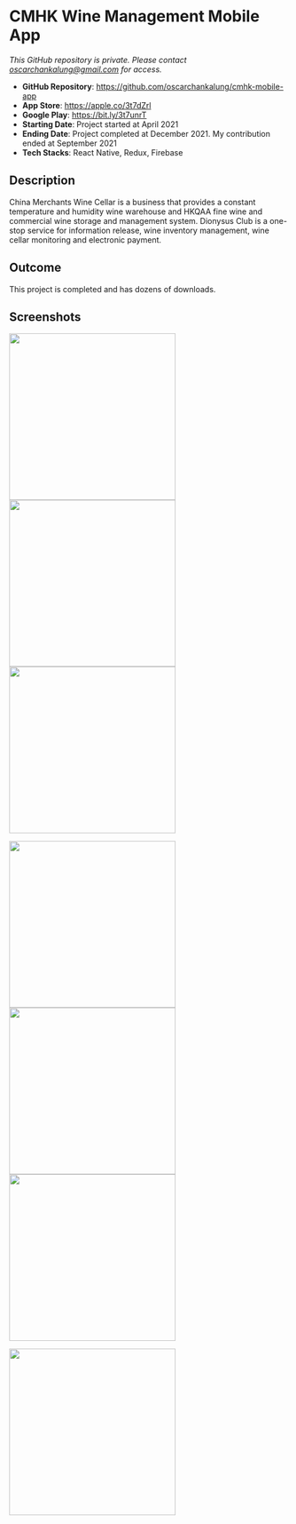 # CMHK Wine Management Mobile App

_This GitHub repository is private. Please contact oscarchankalung@gmail.com for access._

- **GitHub Repository**: https://github.com/oscarchankalung/cmhk-mobile-app
- **App Store**: https://apple.co/3t7dZrl
- **Google Play**: https://bit.ly/3t7unrT
- **Starting Date**: Project started at April 2021
- **Ending Date**: Project completed at December 2021. My contribution ended at September 2021
- **Tech Stacks**: React Native, Redux, Firebase

## Description

China Merchants Wine Cellar is a business that provides a constant temperature and humidity wine warehouse and HKQAA fine wine and commercial wine storage and management system. Dionysus Club is a one-stop service for information release, wine inventory management, wine cellar monitoring and electronic payment.

## Outcome

This project is completed and has dozens of downloads.

## Screenshots

<img src='01-screenshot-home-1.webp' width='300' /> <img src='02-screenshot-home-2.webp' width='300' /> <img src='03-screenshot-inventory.webp' width='300' />

<img src='04-screenshot-monitor.webp' width='300' /> <img src='05-screenshot-transport.webp' width='300' /> <img src='06-screenshot-pick-up.webp' width='300' />

<img src='07-screenshot-rental.webp' width='300' />
